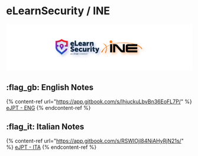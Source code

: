 # eLearnSecurity / INE

![elearningine_cover_mid](.gitbook/assets/elearningine_cover_mid.png)

## :flag\_gb: English Notes

{% content-ref url="https://app.gitbook.com/s/lhjuckuLbvBn36EoFL7P/" %}
[eJPT - ENG](https://app.gitbook.com/s/lhjuckuLbvBn36EoFL7P/)
{% endcontent-ref %}



## :flag\_it: Italian Notes

{% content-ref url="https://app.gitbook.com/s/RSWIOjl84NiAHyRjN21s/" %}
[eJPT - ITA](https://app.gitbook.com/s/RSWIOjl84NiAHyRjN21s/)
{% endcontent-ref %}

